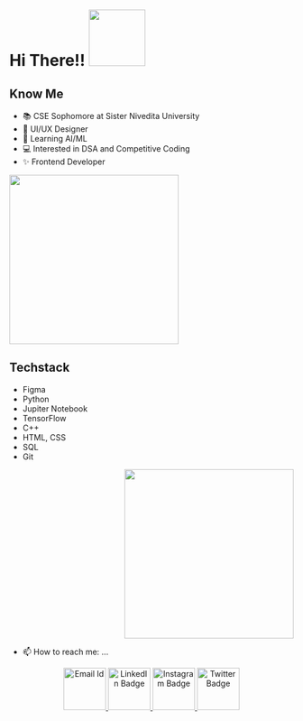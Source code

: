   <h1>
    Hi There!! 
    <img src= "https://media.giphy.com/media/JblHbHS69jNF0bnGgL/giphy.gif" width="100"> 
  </h1>
  
  ## Know Me
  - 📚 CSE Sophomore at Sister Nivedita University
  - 🌱 UI/UX Designer
  - 🔭 Learning AI/ML
  - 💻 Interested in DSA and Competitive Coding
  - ✨ Frontend Developer
  <div>
   <div align="left">
     <img src="https://media.giphy.com/media/Se3tQYUkwHwbDnIHww/giphy.gif" width="300">
  </div>
    
  ## Techstack
  - Figma
  - Python
  - Jupiter Notebook
  - TensorFlow
  - C++
  - HTML, CSS
  - SQL
  - Git   
  
   <div align="right">
    <img src="https://media.giphy.com/media/M4NykXxUE0HAcK7UJ6/giphy.gif" width="300">
   </div>
  </div>
  
 - 📫 How to reach me: ...
 
 <div id="badges"  align="center">
   <a href="mailto: chandreyeeshome04@gmail.com">
    <img src="https://media.giphy.com/media/0XeE5NtCrXCnvZRUGM/giphy.gif" alt="Email Id" width="75">
  </a>
  <a href="https://www.linkedin.com/in/chandreyee-shome-086084255/overlay/contact-info/">
    <img src="https://media.giphy.com/media/QhPL2mdDVzeuHiRcIw/giphy.gif" alt="LinkedIn Badge" width="75">
  </a>
  <a href="https://www.instagram.com/the_twilight_dreamer/">
    <img src="https://media.giphy.com/media/LRmAJdxHPzuF3yIBBL/giphy.gif" alt="Instagram Badge" width="75">
  </a>
  <a href="https://twitter.com/ChandreyeeShome">
    <img src="https://media.giphy.com/media/e6YbWDajUKSzebFVuB/giphy.gif" alt="Twitter Badge" width="75">
  </a>
</div>





